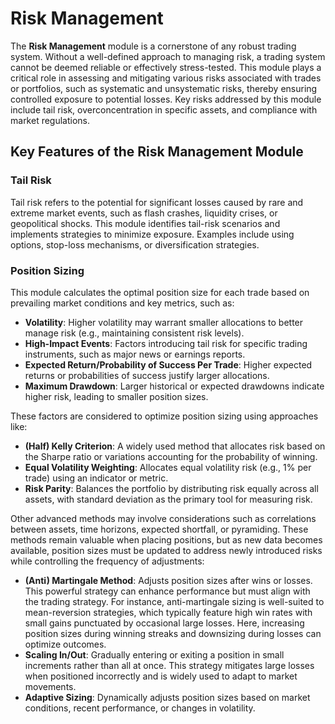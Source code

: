 # Risk Management  

The **Risk Management** module is a cornerstone of any robust trading system. Without a well-defined approach to managing risk, a trading system cannot be deemed reliable or effectively stress-tested. This module plays a critical role in assessing and mitigating various risks associated with trades or portfolios, such as systematic and unsystematic risks, thereby ensuring controlled exposure to potential losses. Key risks addressed by this module include tail risk, overconcentration in specific assets, and compliance with market regulations.  

## Key Features of the Risk Management Module  

### Tail Risk  

Tail risk refers to the potential for significant losses caused by rare and extreme market events, such as flash crashes, liquidity crises, or geopolitical shocks. This module identifies tail-risk scenarios and implements strategies to minimize exposure. Examples include using options, stop-loss mechanisms, or diversification strategies.  

### Position Sizing  

This module calculates the optimal position size for each trade based on prevailing market conditions and key metrics, such as:  

- **Volatility**: Higher volatility may warrant smaller allocations to better manage risk (e.g., maintaining consistent risk levels).  
- **High-Impact Events**: Factors introducing tail risk for specific trading instruments, such as major news or earnings reports.  
- **Expected Return/Probability of Success Per Trade**: Higher expected returns or probabilities of success justify larger allocations.  
- **Maximum Drawdown**: Larger historical or expected drawdowns indicate higher risk, leading to smaller position sizes.  

These factors are considered to optimize position sizing using approaches like:  

- **(Half) Kelly Criterion**: A widely used method that allocates risk based on the Sharpe ratio or variations accounting for the probability of winning.  
- **Equal Volatility Weighting**: Allocates equal volatility risk (e.g., 1% per trade) using an indicator or metric.  
- **Risk Parity**: Balances the portfolio by distributing risk equally across all assets, with standard deviation as the primary tool for measuring risk.  

Other advanced methods may involve considerations such as correlations between assets, time horizons, expected shortfall, or pyramiding. These methods remain valuable when placing positions, but as new data becomes available, position sizes must be updated to address newly introduced risks while controlling the frequency of adjustments:  

- **(Anti) Martingale Method**: Adjusts position sizes after wins or losses. This powerful strategy can enhance performance but must align with the trading strategy. For instance, anti-martingale sizing is well-suited to mean-reversion strategies, which typically feature high win rates with small gains punctuated by occasional large losses. Here, increasing position sizes during winning streaks and downsizing during losses can optimize outcomes.  
- **Scaling In/Out**: Gradually entering or exiting a position in small increments rather than all at once. This strategy mitigates large losses when positioned incorrectly and is widely used to adapt to market movements.  
- **Adaptive Sizing**: Dynamically adjusts position sizes based on market conditions, recent performance, or changes in volatility.  